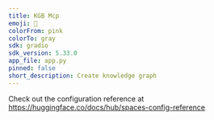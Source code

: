 ```yaml
---
title: KGB Mcp
emoji: 🦀
colorFrom: pink
colorTo: gray
sdk: gradio
sdk_version: 5.33.0
app_file: app.py
pinned: false
short_description: Create knowledge graph
---
```


Check out the configuration reference at https://huggingface.co/docs/hub/spaces-config-reference
